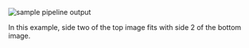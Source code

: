 ![sample pipeline output](https://raw.github.com/yosemitebandit/quandry/master/pipeline-output.png)

In this example, side two of the top image fits with side 2 of the bottom image.
